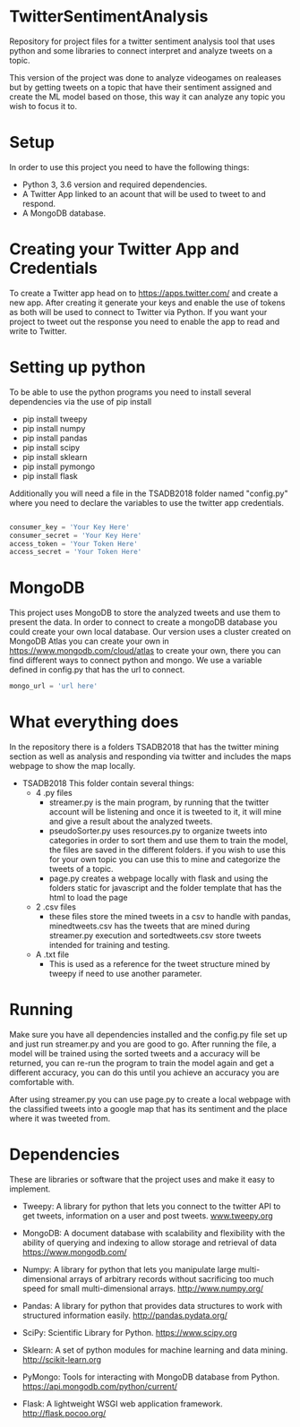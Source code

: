 # TwitterSentimentAnalysis
Repository for project files for a twitter sentiment analysis tool that uses python and some libraries to connect interpret and analyze tweets on a topic. 

This version of the project was done to analyze videogames on realeases but by getting tweets on a topic that have their sentiment assigned and create the ML model based on those, this way it can analyze any topic you wish to focus it to.

# Setup
In order to use this project you need to have the following things:

  * Python 3, 3.6 version and required dependencies.
  * A Twitter App linked to an acount that will be used to tweet to and respond.
  * A MongoDB database.

# Creating your Twitter App and Credentials
To create a Twitter app head on to https://apps.twitter.com/ and create a new app. After creating it generate your keys and enable the use of tokens as both will be used to connect to Twitter via Python. If you want your project to tweet out the response you need to enable the app to read and write to Twitter.

# Setting up python
To be able to use the python programs you need to install several dependencies via the use of pip install
  + pip install tweepy
  + pip install numpy
  + pip install pandas
  + pip install scipy
  + pip install sklearn
  + pip install pymongo
  + pip install flask
  
Additionally you will need a file in the TSADB2018 folder named "config.py" where you need to declare the variables to use the twitter app credentials.

```python

consumer_key = 'Your Key Here'
consumer_secret = 'Your Key Here'
access_token = 'Your Token Here'
access_secret = 'Your Token Here'

```

# MongoDB
This project uses MongoDB to store the analyzed tweets and use them to present the data. In order to connect to create a mongoDB database you could create your own local database. Our version uses a cluster created on MongoDB Atlas you can create your own in https://www.mongodb.com/cloud/atlas to create your own, there you can find different ways to connect python and mongo. We use a variable defined in config.py that has the url to connect.

```python
mongo_url = 'url here'
```

# What everything does
In the repository there is a folders TSADB2018 that has the twitter mining section as well as analysis and responding via twitter and includes the maps webpage to show the map locally.

+ TSADB2018
  This folder contain several things:
  * 4 .py files
    - streamer.py is the main program, by running that the twitter account will be listening and once it is tweeted to it, it will mine and give a result about the analyzed tweets.
    - pseudoSorter.py uses resources.py to organize tweets into categories in order to sort them and use them to train the model, the files are saved in the different folders. if you wish to use this for your own topic you can use this to mine and categorize the tweets of a topic.
    - page.py creates a webpage locally with flask and using the folders static for javascript and the folder template that has the html to load the page
   * 2 .csv files
     - these files store the mined tweets in a csv to handle with pandas, minedtweets.csv has the tweets that are mined during streamer.py execution and sortedtweets.csv store tweets intended for training and testing.
   * A .txt file
     - This is used as a reference for the tweet structure mined by tweepy if need to use another parameter.
    
# Running
Make sure you have all dependencies installed and the config.py file set up and just run streamer.py and you are good to go. After running the file, a model will be trained using the sorted tweets and a accuracy will be returned, you can re-run the program to train the model again and get a different accuracy, you can do this until you achieve an accuracy you are comfortable with.

After using streamer.py you can use page.py to create a local webpage with the classified tweets into a google map that has its sentiment and the place where it was tweeted from.

# Dependencies

These are libraries or software that the project uses and make it easy to implement.

- Tweepy: A library for python that lets you connect to the twitter API to get tweets, information on a user and post tweets. www.tweepy.org

- MongoDB: A document database with scalability and flexibility with the ability of querying and indexing to allow storage and retrieval of data https://www.mongodb.com/

- Numpy: A library for python that lets you manipulate large multi-dimensional arrays of arbitrary records without sacrificing too much speed for small multi-dimensional arrays. http://www.numpy.org/

- Pandas: A library for python that provides data structures to work with structured information easily. http://pandas.pydata.org/

- SciPy: Scientific Library for Python. https://www.scipy.org

- Sklearn: A set of python modules for machine learning and data mining. http://scikit-learn.org

- PyMongo: Tools for interacting with MongoDB database from Python. https://api.mongodb.com/python/current/

- Flask: A lightweight WSGI web application framework. http://flask.pocoo.org/

